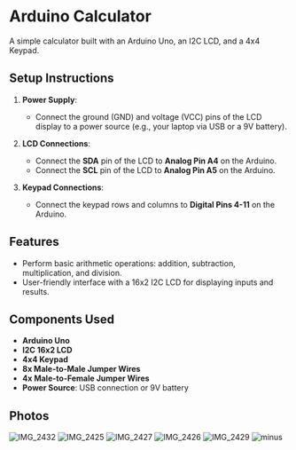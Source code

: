 # Arduino Calculator

A simple calculator built with an Arduino Uno, an I2C LCD, and a 4x4 Keypad.

## Setup Instructions

1. **Power Supply**:
   - Connect the ground (GND) and voltage (VCC) pins of the LCD display to a power source (e.g., your laptop via USB or a 9V battery).

2. **LCD Connections**:
   - Connect the **SDA** pin of the LCD to **Analog Pin A4** on the Arduino.
   - Connect the **SCL** pin of the LCD to **Analog Pin A5** on the Arduino.

3. **Keypad Connections**:
   - Connect the keypad rows and columns to **Digital Pins 4-11** on the Arduino.

## Features

- Perform basic arithmetic operations: addition, subtraction, multiplication, and division.
- User-friendly interface with a 16x2 I2C LCD for displaying inputs and results.

## Components Used

- **Arduino Uno**
- **I2C 16x2 LCD**
- **4x4 Keypad**
- **8x Male-to-Male Jumper Wires**
- **4x Male-to-Female Jumper Wires**
- **Power Source**: USB connection or 9V battery

## Photos
![IMG_2432](https://github.com/user-attachments/assets/6b6a8f3b-bde6-4a63-92a0-abff9704806c)
![IMG_2425](https://github.com/user-attachments/assets/9bbe0422-0d60-49cb-93dd-29703d5ca07b)
![IMG_2427](https://github.com/user-attachments/assets/4eaf2472-5cc9-458a-b2b9-787a6ec092a9)
![IMG_2426](https://github.com/user-attachments/assets/4c9c70a0-9677-460d-8082-474d781afa07)
![IMG_2429](https://github.com/user-attachments/assets/7dc8285f-d79d-4688-ae60-7dbbfd82db87)
![minus](https://github.com/user-attachments/assets/fb422f67-0bed-4543-b6e1-6d84eb28f630)
